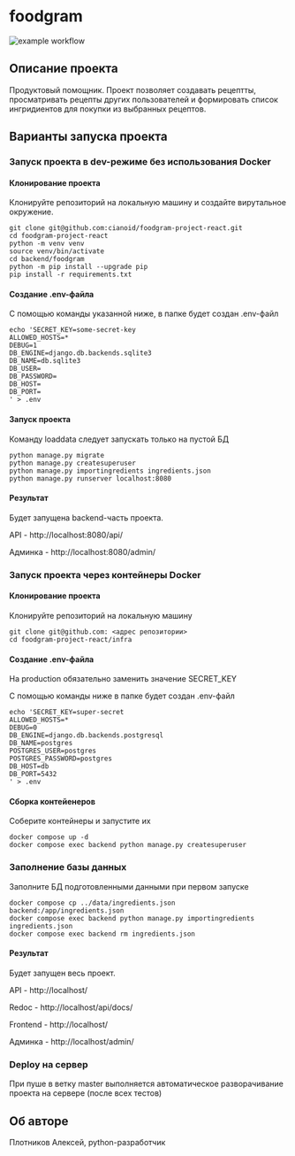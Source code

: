 # foodgram

![example workflow](https://github.com/Aleksei93/foodgram-project-react/actions/workflows/foodgram_workflow.yml/badge.svg)

## Описание проекта

Продуктовый помощник. Проект позволяет создавать рецептты, просматривать рецепты других пользователей и формировать список ингридиентов для покупки из выбранных рецептов. 

## Варианты запуска проекта

### Запуск проекта в dev-режиме без использования Docker

#### Клонирование проекта

Клонируйте репозиторий на локальную машину и создайте вирутальное окружение.

```
git clone git@github.com:cianoid/foodgram-project-react.git
cd foodgram-project-react
python -m venv venv
source venv/bin/activate
cd backend/foodgram
python -m pip install --upgrade pip
pip install -r requirements.txt
```

#### Создание .env-файла

С помощью команды указанной ниже, в папке будет создан .env-файл 

```
echo 'SECRET_KEY=some-secret-key
ALLOWED_HOSTS=*
DEBUG=1
DB_ENGINE=django.db.backends.sqlite3
DB_NAME=db.sqlite3
DB_USER=
DB_PASSWORD=
DB_HOST=
DB_PORT=
' > .env 
```

#### Запуск проекта

Команду loaddata следует запускать только на пустой БД 

```
python manage.py migrate
python manage.py createsuperuser
python manage.py importingredients ingredients.json
python manage.py runserver localhost:8080
```

#### Результат

Будет запущена backend-часть проекта.

API - http://localhost:8080/api/ 

Админка - http://localhost:8080/admin/



### Запуск проекта через контейнеры Docker

#### Клонирование проекта

Клонируйте репозиторий на локальную машину

```
git clone git@github.com: <адрес репозитории>
cd foodgram-project-react/infra
```

#### Создание .env-файла

На production обязательно заменить значение SECRET_KEY

С помощью команды ниже в папке будет создан .env-файл

```
echo 'SECRET_KEY=super-secret
ALLOWED_HOSTS=*
DEBUG=0
DB_ENGINE=django.db.backends.postgresql
DB_NAME=postgres
POSTGRES_USER=postgres
POSTGRES_PASSWORD=postgres
DB_HOST=db
DB_PORT=5432
' > .env
```

#### Сборка контейенеров

Соберите контейнеры и запустите их

```
docker compose up -d
docker compose exec backend python manage.py createsuperuser
```

### Заполнение базы данных

Заполните БД подготовленными данными при первом запуске

```
docker compose cp ../data/ingredients.json backend:/app/ingredients.json 
docker compose exec backend python manage.py importingredients ingredients.json
docker compose exec backend rm ingredients.json
```

#### Результат

Будет запущен весь проект.

API - http://localhost/

Redoc - http://localhost/api/docs/

Frontend - http://localhost/

Админка - http://localhost/admin/


### Deploy на сервер

При пуше в ветку master выполняется автоматическое разворачивание проекта на сервере (после всех тестов)


## Об авторе

Плотников Алексей, python-разработчик
